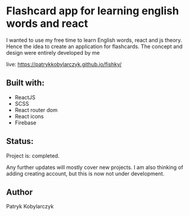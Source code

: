 # Flashcard app for learning english words and react

 I wanted to use my free time to learn English words, react and js theory. Hence the idea to create an application for flashcards.
 The concept and design were entirely developed by me

live: https://patrykkobylarczyk.github.io/fishky/


## Built with: 

- ReactJS
- SCSS
- React router dom
- React icons
- Firebase

## Status:

Project is: completed.

Any further updates will mostly cover new projects. I am also thinking of adding creating account, but this is now not under development.

## Author

Patryk Kobylarczyk 


